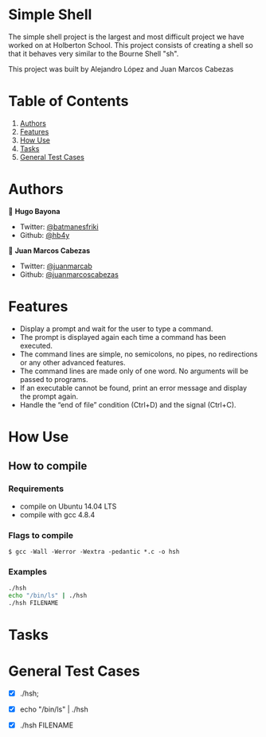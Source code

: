 # Simple Shell

The simple shell project is the largest and most difficult project we have worked on at Holberton School.
This project consists of creating a shell so that it behaves very similar to the Bourne Shell "sh".

This project was built by Alejandro López and Juan Marcos Cabezas

# Table of Contents
1. [Authors](#Authors)
2. [Features](#Features)
3. [How Use](#How-Use)
3. [Tasks](#Tasks)
4. [General Test Cases](#general-Test-Cases)

# Authors
 👤 **Hugo Bayona**

- Twitter: [@batmanesfriki](https://twitter.com/batmanesfriki)
- Github: [@hb4y](https://github.com/hb4y)

👤 **Juan Marcos Cabezas**

- Twitter: [@juanmarcab](https://twitter.com/juanmarcab)
- Github: [@juanmarcoscabezas](https://github.com/juanmarcoscabezas)

# Features
- Display a prompt and wait for the user to type a command.
- The prompt is displayed again each time a command has been executed.
- The command lines are simple, no semicolons, no pipes, no redirections or any other advanced features.
- The command lines are made only of one word. No arguments will be passed to programs.
- If an executable cannot be found, print an error message and display the prompt again.
- Handle the “end of file” condition (Ctrl+D) and the signal (Ctrl+C).


# How Use

## How to compile

### Requirements

 - compile on Ubuntu 14.04 LTS
 - compile with gcc 4.8.4
 
### Flags to compile

`$ gcc -Wall -Werror -Wextra -pedantic *.c -o hsh`

### Examples

```bash
./hsh
echo "/bin/ls" | ./hsh
./hsh FILENAME
```

# Tasks

# General Test Cases

- [x] ./hsh;
- [x] echo "/bin/ls" | ./hsh
- [x] ./hsh FILENAME

